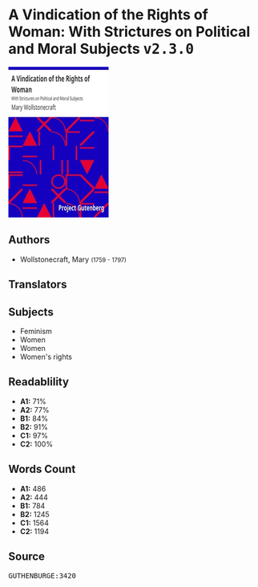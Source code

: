 # A Vindication of the Rights of Woman: With Strictures on Political and Moral Subjects <kbd>v2.3.0</kbd>

![](./cover.medium.jpg "")

## Authors


 - Wollstonecraft, Mary <small>(1759 - 1797)</small>

## Translators



## Subjects


 - Feminism
 - Women
 - Women
 - Women's rights

## Readablility


 - **A1:** 71%
 - **A2:** 77%
 - **B1:** 84%
 - **B2:** 91%
 - **C1:** 97%
 - **C2:** 100%

## Words Count


 - **A1:** 486
 - **A2:** 444
 - **B1:** 784
 - **B2:** 1245
 - **C1:** 1564
 - **C2:** 1194

## Source


<kbd>GUTHENBURGE:3420</kbd>
